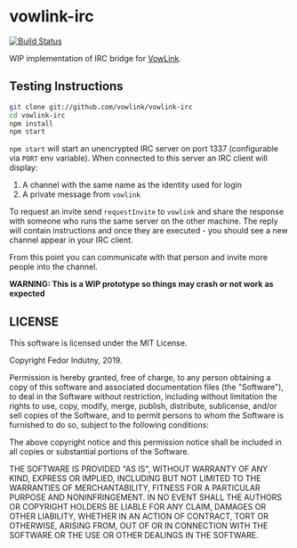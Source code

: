 # vowlink-irc
[![Build Status](https://travis-ci.org/vowlink/vowlink-irc.svg?branch=master)](http://travis-ci.org/vowlink/vowlink-irc)

WIP implementation of IRC bridge for [VowLink][].

## Testing Instructions

```sh
git clone git://github.com/vowlink/vowlink-irc
cd vowlink-irc
npm install
npm start
```

`npm start` will start an unencrypted IRC server on port 1337 (configurable
via `PORT` env variable). When connected to this server an IRC client will
display:

1. A channel with the same name as the identity used for login
2. A private message from `vowlink`

To request an invite send `requestInvite` to `vowlink` and share the response
with someone who runs the same server on the other machine. The reply will
contain instructions and once they are executed - you should see a new channel
appear in your IRC client.

From this point you can communicate with that person and invite more people
into the channel.

**WARNING: This is a WIP prototype so things may crash or not work as
expected**

## LICENSE

This software is licensed under the MIT License.

Copyright Fedor Indutny, 2019.

Permission is hereby granted, free of charge, to any person obtaining a
copy of this software and associated documentation files (the
"Software"), to deal in the Software without restriction, including
without limitation the rights to use, copy, modify, merge, publish,
distribute, sublicense, and/or sell copies of the Software, and to permit
persons to whom the Software is furnished to do so, subject to the
following conditions:

The above copyright notice and this permission notice shall be included
in all copies or substantial portions of the Software.

THE SOFTWARE IS PROVIDED "AS IS", WITHOUT WARRANTY OF ANY KIND, EXPRESS
OR IMPLIED, INCLUDING BUT NOT LIMITED TO THE WARRANTIES OF
MERCHANTABILITY, FITNESS FOR A PARTICULAR PURPOSE AND NONINFRINGEMENT. IN
NO EVENT SHALL THE AUTHORS OR COPYRIGHT HOLDERS BE LIABLE FOR ANY CLAIM,
DAMAGES OR OTHER LIABILITY, WHETHER IN AN ACTION OF CONTRACT, TORT OR
OTHERWISE, ARISING FROM, OUT OF OR IN CONNECTION WITH THE SOFTWARE OR THE
USE OR OTHER DEALINGS IN THE SOFTWARE.

[VowLink]: https://github.com/vowlink/vowlink-protocol

